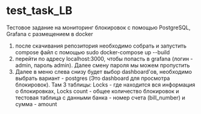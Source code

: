 # test_task_LB

Тестовое задание на мониторинг блокировок с помощью PostgreSQL, Grafana с размещением в docker
1) после скачивания репозитория необходимо собрать и запустить compose файл с помощью sudo docker-compose up --build
2) перейти по адресу localhost:3000, чтобы попасть в grafana (логин - admin, пароль admin). Далее смену пароля мы можем пропустить
3) Далее в меню слева снизу будет выбор dashboard'ов, необходимо выбрать вариант - postgres (Это dashboard для просмотра блокировок).
Там 3 таблицы: Locks - где находится вся информация о блокировках, Locks count - общее количество блокировок и тестовая таблица с данными банка - номер счета (bill_number) и сумма - amount
